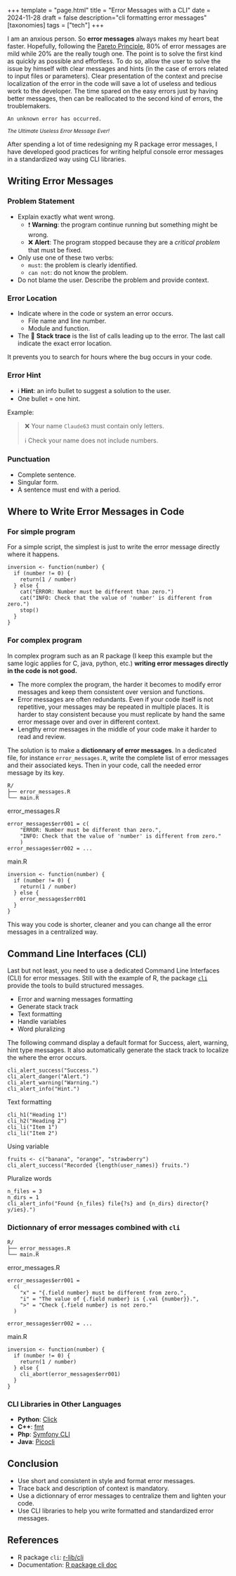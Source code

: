 +++
template = "page.html"
title = "Error Messages with a CLI"
date =  2024-11-28
draft = false
description="cli formatting error messages"
[taxonomies]
tags = ["tech"]
+++

I am an anxious person. So **error messages** always makes my heart beat faster. Hopefully, following the [Pareto Principle](https://en.wikipedia.org/wiki/Pareto_principle), 80% of error messages are mild while 20% are the really tough one. The point is to solve the first kind as quickly as possible and effortless. To do so, allow the user to solve the issue by himself with clear messages and hints (in the case of errors related to input files or parameters). Clear presentation of the context and precise localization of the error in the code will save a lot of useless and tedious work to the developer. The time spared on the easy errors just by having better messages, then can be reallocated to the second kind of errors, the troublemakers.
<!-- more -->

```
An unknown error has occurred.
```
<small>

*The Ultimate Useless Error Message Ever!*

</small>

After spending a lot of time redesigning my R package error messages, I have developed good practices for writing helpful console error messages in a standardized way using CLI libraries.


## Writing Error Messages

### Problem Statement

* Explain exactly what went wrong.
  * :exclamation: **Warning**: the program continue running but something might be wrong.
  * :x: **Alert**: The program stopped because they are a *critical problem* that must be fixed.
* Only use one of these two verbs:
  * `must`: the problem is clearly identified.
  * `can not`: do not know the problem.
* Do not blame the user. Describe the problem and provide context.

### Error Location

* Indicate where in the code or system an error occurs. 
  * File name and line number.
  * Module and function.
* The :dolls: **Stack trace** is the list of calls leading up to the error. The last call indicate the exact error location.

It prevents you to search for hours where the bug occurs in your code.

### Error Hint

* :information_source: **Hint**: an info bullet to suggest a solution to the user.
* One bullet = one hint.


Example:

> :x: Your name `Claude63` must contain only letters.
>
> :information_source: Check your name does not include numbers.
>

### Punctuation

* Complete sentence.
* Singular form.
* A sentence must end with a period.


## Where to Write Error Messages in Code

### For simple program

For a simple script, the simplest is just to write the error message directly where it happens.

```
inversion <- function(number) {
  if (number != 0) {
    return(1 / number)
  } else {
    cat("ERROR: Number must be different than zero.")
    cat("INFO: Check that the value of 'number' is different from zero.")
    stop()
  }  
}
```

### For complex program

In complex program such as an R package (I keep this example but the same logic applies for C, java, python, etc.) **writing error messages directly in the code is not good.** 

* The more complex the program, the harder it becomes to modify error messages and keep them consistent over version and functions.
* Error messages are often redundants. Even if your code itself is not repetitive, your messages may be repeated in multiple places. It is harder to stay consistent because you must replicate by hand the same error message over and over in different context.
* Lengthy error messages in the middle of your code make it harder to read and review.

The solution is to make a **dictionnary of error messages**. In a dedicated file, for instance `error_messages.R`, write the complete list of error messages and their associated keys. Then in your code, call the needed error message by its key.

```
R/
├── error_messages.R
└── main.R
```
error_messages.R
```
error_messages$err001 = c(
    "ERROR: Number must be different than zero.",
    "INFO: Check that the value of 'number' is different from zero."    
    )
error_messages$err002 = ...
```
main.R
```
inversion <- function(number) {
  if (number != 0) {
    return(1 / number)
  } else {
    error_messages$err001
  }  
}
```

This way you code is shorter, cleaner and you can change all the error messages in a centralized way.

## Command Line Interfaces (CLI)

Last but not least, you need to use a dedicated Command Line Interfaces (CLI) for error messages. Still with the example of R, the package [`cli`](https://github.com/r-lib/cli) provide the tools to build structured messages.

* Error and warning messages formatting
* Generate stack track
* Text formatting
* Handle variables
* Word pluralizing


The following command display a default format for Success, alert, warning, hint type messages. It also automatically generate the stack track to localize the where the error occurs.
```
cli_alert_success("Success.")
cli_alert_danger("Alert.")
cli_alert_warning("Warning.")
cli_alert_info("Hint.")
```
Text formatting
```
cli_h1("Heading 1")
cli_h2("Heading 2")
cli_li("Item 1")
cli_li("Item 2")
```
Using variable
```
fruits <- c("banana", "orange", "strawberry")
cli_alert_success("Recorded {length(user_names)} fruits.")
```
Pluralize words
```
n_files = 3
n_dirs = 1
cli_alert_info("Found {n_files} file{?s} and {n_dirs} director{?y/ies}.")
```

### Dictionnary of error messages combined with `cli`

```
R/
├── error_messages.R
└── main.R
```
error_messages.R
```
error_messages$err001 =
  c(
    "x" = "{.field number} must be different from zero.",
    "i" = "The value of {.field number} is {.val {number}}.",
    ">" = "Check {.field number} is not zero."
  )

error_messages$err002 = ...
```
main.R
```
inversion <- function(number) {
  if (number != 0) {
    return(1 / number)
  } else {
    cli_abort(error_messages$err001)
  }  
}
```

### CLI Libraries in Other Languages

* **Python**: [Click](https://click.palletsprojects.com/en/stable/why/)
* **C++**: [fmt](https://github.com/fmtlib/fmt)
* **Php**: [Symfony CLI](https://symfony.com/doc/current/components/console.html)
* **Java**: [Picocli](https://picocli.info/)

## Conclusion

* Use short and consistent in style and format error messages.
* Trace back and description of context is mandatory.
* Use a dictionnary of error messages to centralize them and lighten your code.
* Use CLI libraries to help you write formatted and standardized error messages.


## References

* R package `cli`: [r-lib/cli](https://github.com/r-lib/cli)
* Documentation: [R package cli doc](https://cli.r-lib.org/reference/index.html)


